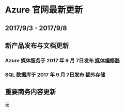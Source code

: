 <properties
	pageTitle="Azure 官网本周更新 | Azure"
    description="Azure 官网本周更新"
    services=""
    documentationCenter=""
    authors=""
    manager=""
    editor=""
    tags=""/>

<tags ms.service="weekly-updates" ms.date="" wacn.date="" wacn.lang="cn"/>

# Azure 官网最新更新


## 2017/9/3 - 2017/9/8

## 新产品发布与文档更新 

<h3>Azure 媒体服务于 2017 年 9 月 7日发布<a id="weekly-updates-8-30_vpn-gateway" href="/pricing/details/media-services/"> 媒体编修器</a></h3>
<h3>SQL 数据库于 2017 年 9 月 7日发布<a id="weekly-updates-8-30_vpn-gateway" href="/pricing/details/media-services/"> 额外存储</a></h3>

## 重要商务内容更新 

无